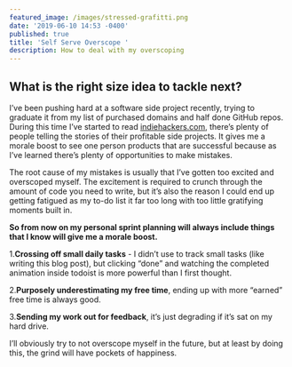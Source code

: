 ```yaml
---
featured_image: /images/stressed-grafitti.png
date: '2019-06-10 14:53 -0400'
published: true
title: 'Self Serve Overscope '
description: How to deal with my overscoping
---
```

## What is the right size idea to tackle next?

I’ve been pushing hard at a software side project recently, trying to graduate it from my list of purchased domains and half done GitHub repos. During this time I’ve started to read [indiehackers.com](https://www.indiehackers.com/), there’s plenty of people telling the stories of their profitable side projects. It gives me a morale boost to see one person products that are successful because as I’ve learned there’s plenty of opportunities to make mistakes. 

The root cause of my mistakes is usually that I’ve gotten too excited and overscoped myself. The excitement is required to crunch through the amount of code you need to write, but it’s also the reason I could end up getting fatigued as my to-do list it far too long with too little gratifying moments built in.

**So from now on my personal sprint planning will always include things that I know will give me a morale boost.**

1.**Crossing off small daily tasks** - I didn’t use to track small tasks (like writing this blog post), but clicking “done” and watching the completed animation inside todoist is more powerful than I first thought.

2.**Purposely underestimating my free time**, ending up with more “earned” free time is always good.

3.**Sending my work out for feedback**, it’s just degrading if it’s sat on my hard drive.


I’ll obviously try to not overscope myself in the future, but at least by doing this, the grind will have pockets of happiness.
